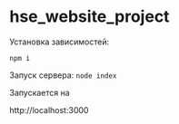 # hse_website_project
Установка зависимостей:

`npm i `

Запуск сервера:
`node index` 

Запускается на

http://localhost:3000

